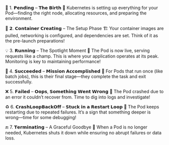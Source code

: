 🔵 1. 𝗣𝗲𝗻𝗱𝗶𝗻𝗴 – 𝗧𝗵𝗲 𝗕𝗶𝗿𝘁𝗵 👶
Kubernetes is setting up everything for your Pod—finding the right node, allocating resources, and preparing the environment.

🔧 𝟮. 𝗖𝗼𝗻𝘁𝗮𝗶𝗻𝗲𝗿 𝗖𝗿𝗲𝗮𝘁𝗶𝗻𝗴 – The Setup Phase 🏗️
Your container images are pulled, networking is configured, and dependencies are set. Think of it as the pre-launch preparations!

💡 3. 𝗥𝘂𝗻𝗻𝗶𝗻𝗴 – The Spotlight Moment 🌟
The Pod is now live, serving requests like a champ. This is where your application operates at its peak. Monitoring is key to maintaining performance!

🎯 4. 𝗦𝘂𝗰𝗰𝗲𝗲𝗱𝗲𝗱 – 𝗠𝗶𝘀𝘀𝗶𝗼𝗻 𝗔𝗰𝗰𝗼𝗺𝗽𝗹𝗶𝘀𝗵𝗲𝗱 🎉
For Pods that run once (like batch jobs), this is their final stage—they complete the task and exit successfully.

❌ 5. 𝗙𝗮𝗶𝗹𝗲𝗱 – 𝗢𝗼𝗽𝘀, 𝗦𝗼𝗺𝗲𝘁𝗵𝗶𝗻𝗴 𝗪𝗲𝗻𝘁 𝗪𝗿𝗼𝗻𝗴 🚨
The Pod crashed due to an error it couldn’t recover from. Time to dig into logs and investigate!

♻️ 6. 𝗖𝗿𝗮𝘀𝗵𝗟𝗼𝗼𝗽𝗕𝗮𝗰𝗸𝗢𝗳𝗳 – 𝗦𝘁𝘂𝗰𝗸 𝗶𝗻 𝗮 𝗥𝗲𝘀𝘁𝗮𝗿𝘁 𝗟𝗼𝗼𝗽 🔄
The Pod keeps restarting due to repeated failures. It’s a sign that something deeper is wrong—time for some debugging!

🔚 7. 𝗧𝗲𝗿𝗺𝗶𝗻𝗮𝘁𝗶𝗻𝗴 – A Graceful Goodbye 🛑
When a Pod is no longer needed, Kubernetes shuts it down while ensuring no abrupt failures or data loss.
